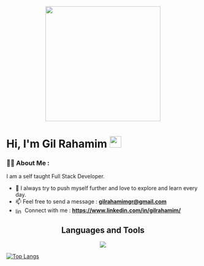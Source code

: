 <div id="header" align="center">
  <img src="https://upload.wikimedia.org/wikipedia/commons/6/6f/Programming123najra.gif" width="300"/>
</div>


  <h1>
    Hi, I'm Gil Rahamim
    <img src="https://media.giphy.com/media/hvRJCLFzcasrR4ia7z/giphy.gif" width="30px"/>
  </h1>
  
### :man_technologist: About Me :
I am a self taught Full Stack Developer.
- :seedling: I always try to push myself further and love to explore and learn every day.
- :mailbox: Feel free to send a message : **gilrahamimgr@gmail.com**
- <img align="center" src="https://raw.githubusercontent.com/rahuldkjain/github-profile-readme-generator/master/src/images/icons/Social/linked-in-alt.svg" alt="linkdin" height="15" width="20" /> Connect with me : **https://www.linkedin.com/in/gilrahamim/**
<h2 align="center">Languages and Tools</h2>
<p align="center">
  <a href="https://skillicons.dev">
    <img src="https://skillicons.dev/icons?i=cs,dotnet,html,css,javascript,typescript,react,nextjs,angular,nodejs,mongodb,mysql,nodejs,express,nestjs,postman,graphql" />
  </a>
</p>

[![Top Langs](https://github-readme-stats.vercel.app/api/top-langs/?username=GilRahamim98&layout=pie)](https://github.com/GilRahamim98/github-readme-stats)
    

<!--
**GilRahamim98/GilRahamim98** is a ✨ _special_ ✨ repository because its `README.md` (this file) appears on your GitHub profile.

Here are some ideas to get you started:

- 🔭 I’m currently working on ...
- 🌱 I’m currently learning ...
- 👯 I’m looking to collaborate on ...
- 🤔 I’m looking for help with ...
- 💬 Ask me about ...
- 📫 How to reach me: ...
- 😄 Pronouns: ...
- ⚡ Fun fact: ...
-->
